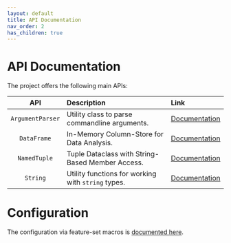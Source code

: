```yaml
---
layout: default
title: API Documentation
nav_order: 2
has_children: true
---
```


# API Documentation

The project offers the following main APIs:

| API | Description | Link |
|:---:|:------------|:-----|
| `ArgumentParser` | Utility class to parse commandline arguments. | [Documentation](argumentparser.md) |
| `DataFrame` | In-Memory Column-Store for Data Analysis. | [Documentation](dataframe.md) |
| `NamedTuple` | Tuple Dataclass with String-Based Member Access. | [Documentation](namedtuple.md) |
| `String` | Utility functions for working with `string` types. | [Documentation](string.md) |

# Configuration

The configuration via feature-set macros is [documented here](config.md).